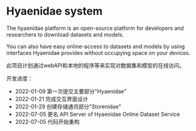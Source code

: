 # Hyaenidae system

The hyaenidae platform is an open-source platform for developers and researchers to download datasets and models.

You can also have easy online-access to datasets and models by using interfaces Hyaenidae provides without occupying space on your devices.

此项目计划通过webAPI和本地的程序等来实现对数据集和模型的在线访问。

开发进度：
 + 2022-01-09 第一次提交主要部分"Hyaenidae"
 + 2022-01-21 完成交互界面设计
 + 2022-01-29 创建存储通讯部分"Storenidae"
 + 2022-07-05 更名 API Server of Hyaenidae Online Dataset Service
 + 2022-07-05 代码开始重构
